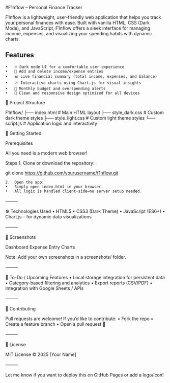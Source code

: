 #F1nflow – Personal Finance Tracker

F1nflow is a lightweight, user-friendly web application that helps you track your personal finances with ease. Built with vanilla HTML, CSS (Dark Mode), and JavaScript, F1nflow offers a sleek interface for managing income, expenses, and visualizing your spending habits with dynamic charts.


## Features
	•	🔥 Dark mode UI for a comfortable user experience
	•	📝 Add and delete income/expense entries
	•	📊 Live financial summary (total income, expenses, and balance)
	•	📈 Interactive charts using Chart.js for visual insights
	•	🧮 Monthly budget and overspending alerts
	•	🧹 Clean and responsive design optimized for all devices


📁 Project Structure

F1nflow/
├── index.html         # Main HTML layout
├── style_dark.css     # Custom dark theme styles
├── style_light.css     # Custom light theme styles
└── script.js          # Application logic and interactivity




🚀 Getting Started

Prerequisites

All you need is a modern web browser!

Steps
	1.	Clone or download the repository:

git clone https://github.com/yourusername/f1nflow.git


	2.	Open the app:
	•	Simply open index.html in your browser.
	•	All logic is handled client-side—no server setup needed.

⸻

⚙️ Technologies Used
	•	HTML5
	•	CSS3 (Dark Theme)
	•	JavaScript (ES6+)
	•	Chart.js – for dynamic data visualizations

⸻

📸 Screenshots

Dashboard	Expense Entry	Charts
		

Note: Add your own screenshots in a screenshots/ folder.

⸻

📌 To-Do / Upcoming Features
	•	Local storage integration for persistent data
	•	Category-based filtering and analytics
	•	Export reports (CSV/PDF)
	•	Integration with Google Sheets / APIs

⸻

🤝 Contributing

Pull requests are welcome! If you’d like to contribute:
	•	Fork the repo
	•	Create a feature branch
	•	Open a pull request 🎉

⸻

📄 License

MIT License © 2025 [Your Name]

⸻

Let me know if you want to deploy this on GitHub Pages or add a logo/icon!
